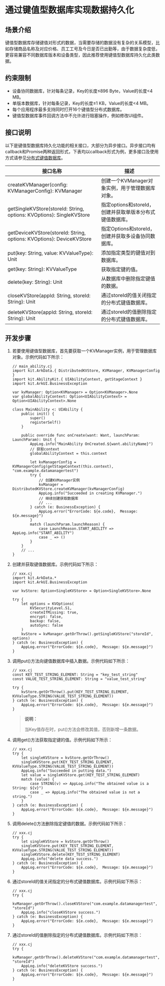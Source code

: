 # 通过键值型数据库实现数据持久化

## 场景介绍

键值型数据库存储键值对形式的数据，当需要存储的数据没有复杂的关系模型，比如存储商品名称及对应价格、员工工号及今日是否已出勤等，由于数据复杂度低，更容易兼容不同数据库版本和设备类型，因此推荐使用键值型数据库持久化此类数据。

## 约束限制

- 设备协同数据库，针对每条记录，Key的长度≤896 Byte，Value的长度&lt;4 MB。
- 单版本数据库，针对每条记录，Key的长度≤1 KB，Value的长度&lt;4 MB。
- 每个应用程序最多支持同时打开16个键值型分布式数据库。
- 键值型数据库事件回调方法中不允许进行阻塞操作，例如修改UI组件。

## 接口说明

以下是键值型数据库持久化功能的相关接口，大部分为异步接口。异步接口均有callback和Promise两种返回形式，下表均以callback形式为例，更多接口及使用方式请参见[分布式键值数据库](../../../API_Reference/source_zh_cn/apis/ArkData/cj-apis-distributed_kv_store.md)。

| 接口名称 | 描述 |
| -------- | -------- |
| createKVManager(config: KVManagerConfig): KVManager | 创建一个KVManager对象实例，用于管理数据库对象。 |
| getSingleKVStore(storeId: String, options: KVOptions): SingleKVStore | 指定options和storeId，创建并获取单版本分布式键值数据库。 |
| getDeviceKVStore(storeId: String, options: KVOptions): DeviceKVStore | 指定Options和storeId，创建并获取多设备协同数据库。|
| put(key: String, value: KVValueType): Unit | 添加指定类型的键值对到数据库。 |
| get(key: String): KVValueType | 获取指定键的值。 |
| delete(key: String): Unit | 从数据库中删除指定键值的数据。 |
| closeKVStore(appId: String, storeId: String): Unit | 通过storeId的值关闭指定的分布式键值数据库。 |
| deleteKVStore(appId: String, storeId: String): Unit | 通过storeId的值删除指定的分布式键值数据库。 |

## 开发步骤

1. 若要使用键值型数据库，首先要获取一个KVManager实例，用于管理数据库对象。示例代码如下所示：

    <!-- compile -->

    ```cangjie
    // main_ability.cj
    import kit.ArkData.{ DistributedKVStore, KVManager, KVManagerConfig }
    import kit.AbilityKit.{ UIAbilityContext, getStageContext }
    import kit.ArkUI.BusinessException

    var kvManager: Option<KVManager> = Option<KVManager>.None
    var globalAbilityContext: Option<UIAbilityContext> = Option<UIAbilityContext>.None

    class MainAbility <: UIAbility {
        public init() {
            super()
            registerSelf()
        }

        public override func onCreate(want: Want, launchParam: LaunchParam): Unit {
            AppLog.info("MainAbility OnCreated.${want.abilityName}")
            // 获取context
            globalAbilityContext = this.context

            let kvManagerConfig = KVManagerConfig(getStageContext(this.context), "com.example.datamanagertest")
            try {
                // 创建KVManager实例
                kvManager = DistributedKVStore.createKVManager(kvManagerConfig)
                AppLog.info("Succeeded in creating KVManager.")
                // 继续创建获取数据库
                // ...
            } catch (e: BusinessException) {
                AppLog.error("ErrorCode: ${e.code},  Message: ${e.message}")
            }
            match (launchParam.launchReason) {
                case LaunchReason.START_ABILITY => AppLog.info("START_ABILITY")
                case _ => ()
            }
        }
        // ...
    }
    ```

2. 创建并获取键值数据库。示例代码如下所示：

    <!-- compile -->

    ```cangjie
    // xxx.cj
    import kit.ArkData.*
    import kit.ArkUI.BusinessException

    var kvStore: Option<SingleKVStore> = Option<SingleKVStore>.None

    try {
        let options = KVOptions(
            KVSecurityLevel.S1,
            createIfMissing: true,
            encrypt: false,
            backup: false,
            autoSync: false
        )
        kvStore = kvManager.getOrThrow().getSingleKVStore("storeId", options)
    } catch (e: BusinessException) {
        AppLog.error("ErrorCode: ${e.code},  Message: ${e.message}")
    }
    ```

3. 调用put()方法向键值数据库中插入数据。示例代码如下所示：

    <!-- compile -->

    ```cangjie
    // xxx.cj
    const KEY_TEST_STRING_ELEMENT: String = "key_test_string"
    const VALUE_TEST_STRING_ELEMENT: String = "value_test_string"

    try {
        kvStore.getOrThrow().put(KEY_TEST_STRING_ELEMENT, KVValueType.STRING(VALUE_TEST_STRING_ELEMENT))
    } catch (e: BusinessException) {
        AppLog.error("ErrorCode: ${e.code},  Message: ${e.message}")
    }
    ```

    > **说明：**
    >
    > 当Key值存在时，put()方法会修改其值，否则新增一条数据。

4. 调用get()方法获取指定键的值。示例代码如下所示：

    <!-- compile -->

    ```cangjie
    // xxx.cj
    try {
        let singleKVStore = kvStore.getOrThrow()
        singleKVStore.put(KEY_TEST_STRING_ELEMENT, KVValueType.STRING(VALUE_TEST_STRING_ELEMENT))
        AppLog.info("Succeeded in putting data.")
        let value = singleKVStore.get(KEY_TEST_STRING_ELEMENT)
        match (value) {
            case STRING(v) => AppLog.info("The obtained value is a String: ${v}")
            case _ => AppLog.info("The obtained value is not a string.")
        }
    } catch (e: BusinessException) {
        AppLog.error("ErrorCode: ${e.code},  Message: ${e.message}")
    }
   ```

5. 调用delete()方法删除指定键值的数据。示例代码如下所示：

    <!-- compile -->

    ```cangjie
    // xxx.cj
    try {
        let singleKVStore = kvStore.getOrThrow()
        singleKVStore.put(KEY_TEST_STRING_ELEMENT, KVValueType.STRING(VALUE_TEST_STRING_ELEMENT))
        singleKVStore.delete(KEY_TEST_STRING_ELEMENT)
        AppLog.info("delete data success.")
    } catch (e: BusinessException) {
        AppLog.error("ErrorCode: ${e.code},  Message: ${e.message}")
    }
    ```

6. 通过storeId的值关闭指定的分布式键值数据库。示例代码如下所示：

    <!-- compile -->

    ```cangjie
    // xxx.cj
    try {
        kvManager.getOrThrow().closeKVStore("com.example.datamanagertest", "storeId")
        AppLog.info("closeKVStore success.")
    } catch (e: BusinessException) {
        AppLog.error("ErrorCode: ${e.code},  Message: ${e.message}")
    }
    ```

7. 通过storeId的值删除指定的分布式键值数据库。示例代码如下所示：

    <!-- compile -->

    ```cangjie
    // xxx.cj
    try {
        kvManager.getOrThrow().deleteKVStore("com.example.datamanagertest", "storeId")
        AppLog.info("deleteKVStore success.")
    } catch (e: BusinessException) {
        AppLog.error("ErrorCode: ${e.code},  Message: ${e.message}")
    }
    ```
